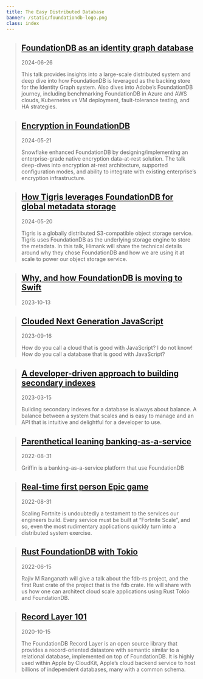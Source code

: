 ```yaml
---
title: The Easy Distributed Database
banner: /static/foundationdb-logo.png
class: index
---
```


> ## [FoundationDB as an identity graph database](/2024/foundationdb-as-an-identity-graph-database/index.html)
>2024-06-26
>
> This talk provides insights into a large-scale distributed system and deep dive into how FoundationDB is leveraged as the backing store for the Identity Graph system. Also dives into Adobe’s FoundationDB journey, including benchmarking FoundationDB in Azure and AWS clouds, Kubernetes vs VM deployment, fault-tolerance testing, and HA strategies.

> ## [Encryption in FoundationDB](/2024/encryption-in-foundationdb/index.html)
>2024-05-21
>
> Snowflake enhanced FoundationDB by designing/implementing an enterprise-grade native encryption data-at-rest solution. The talk deep-dives into encryption at-rest architecture, supported configuration modes, and ability to integrate with existing enterprise’s encryption infrastructure.

> ## [How Tigris leverages FoundationDB for global metadata storage](/2024/how-tigris-leverage-foundationdb-for-global-metadta-storage/index.html)
>2024-05-20
>
> Tigris is a globally distributed S3-compatible object storage service. Tigris uses FoundationDB as the underlying storage engine to store the metadata. In this talk, Himank will share the technical details around why they chose FoundationDB and how we are using it at scale to power our object storage service.

> ## [Why, and how FoundationDB is moving to Swift](/2023/swift-as-successor-in-foundationdb/index.html)
>2023-10-13
>
> 

> ## [Clouded Next Generation JavaScript](/2023/09/clouded-next-generation-javascript/index.html)
>2023-09-16
>
> How do you call a cloud that is good with JavaScript? I do not know! How do you call a database that is good with JavaScript?

> ## [A developer-driven approach to building secondary indexes](/2023/03/developer-driven-approach-to-building-secondary-indexes/index.html)
>2023-03-15
>
> Building secondary indexes for a database is always about balance. A balance between a system that scales and is easy to manage and an API that is intuitive and delightful for a developer to use.

> ## [Parenthetical leaning banking-as-a-service](/2023/08/parenthetical-leaning-banking-as-service/index.html)
>2022-08-31
>
> Griffin is a banking-as-a-service platform that use FoundationDB

> ## [Real-time first person Epic game](/2023/08/real-time-first-person-epic-game/index.html)
>2022-08-31
>
> Scaling Fortnite is undoubtedly a testament to the services our engineers build. Every service must be built at “Fortnite Scale”, and so, even the most rudimentary applications quickly turn into a distributed system exercise.

> ## [Rust FoundationDB with Tokio](/2022/06/rust-foundationdb-with-tokio/index.html)
>2022-06-15
>
> Rajiv M Ranganath will give a talk about the fdb-rs project, and the first Rust crate of the project that is the fdb crate. He will share with us how one can architect cloud scale applications using Rust Tokio and FoundationDB.

> ## [Record Layer 101](/2020/10/record-layer-101/index.html)
>2020-10-15
>
> The FoundationDB Record Layer is an open source library that provides a record-oriented datastore with semantic similar to a relational database, implemented on top of FoundationDB. It is highly used within Apple by CloudKit, Apple’s cloud backend service to host billions of independent databases, many with a common schema.

